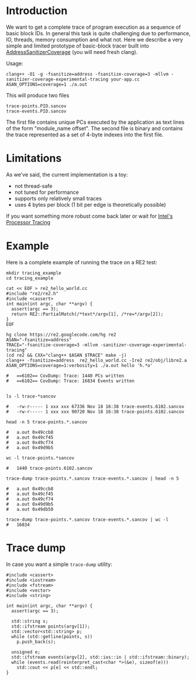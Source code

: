 # Introduction

We want to get a complete trace of program execution as a sequence of basic block IDs.
In general this task is quite challenging due to performance, IO, threads, memory consumption and what not.
Here we describe a very simple and limited prototype of basic-block
tracer built into [AddressSanitizerCoverage](AddressSanitizerCoverage.md) (you will need fresh clang).

Usage:

```
clang++ -O1 -g -fsanitize=address -fsanitize-coverage=3 -mllvm -sanitizer-coverage-experimental-tracing your-app.cc
ASAN_OPTIONS=coverage=1 ./a.out
```

This will produce two files
```
trace-points.PID.sancov
trace-events.PID.sancov
```
The first file contains unique PCs executed by the application as text lines of the form "module\_name offset".
The second file is binary and contains the trace represented as a set of 4-byte indexes into the first file.

# Limitations
As we've said, the current implementation is a toy:
  * not thread-safe
  * not tuned for performance
  * supports only relatively small traces
  * uses 4 bytes per block (1 bit per edge is theoretically possible)

If you want something more robust come back later or wait for
[Intel's Processor Tracing ](https://software.intel.com/en-us/blogs/2013/09/18/processor-tracing)

# Example
Here is a complete example of running the trace on a RE2 test:
```
mkdir tracing_example
cd tracing_example

cat << EOF > re2_hello_world.cc
#include "re2/re2.h"
#include <cassert>
int main(int argc, char **argv) {
  assert(argc == 3);
  return RE2::PartialMatch(/*text*/argv[1], /*re=*/argv[2]);
}
EOF

hg clone https://re2.googlecode.com/hg re2
ASAN="-fsanitize=address" 
TRACE="-fsanitize-coverage=3 -mllvm -sanitizer-coverage-experimental-tracing"
(cd re2 && CXX="clang++ $ASAN $TRACE" make -j)
clang++ -fsanitize=address  re2_hello_world.cc -Ire2 re2/obj/libre2.a
ASAN_OPTIONS=coverage=1:verbosity=1 ./a.out hello 'h.*o'

#   ==6102== CovDump: Trace: 1440 PCs written
#   ==6102== CovDump: Trace: 16834 Events written


ls -l trace-*sancov

#   -rw-r----- 1 xxx xxx 67336 Nov 18 16:38 trace-events.6102.sancov
#   -rw-r----- 1 xxx xxx 90720 Nov 18 16:38 trace-points.6102.sancov

head -n 5 trace-points.*.sancov

#   a.out 0x49ccb8
#   a.out 0x49cf45
#   a.out 0x49cf74
#   a.out 0x49d9b5

wc -l trace-points.*sancov

#   1440 trace-points.6102.sancov

trace-dump trace-points.*.sancov trace-events.*.sancov | head -n 5

#   a.out 0x49ccb8
#   a.out 0x49cf45
#   a.out 0x49cf74
#   a.out 0x49d9b5
#   a.out 0x49db50

trace-dump trace-points.*.sancov trace-events.*.sancov | wc -l
#   16834
```


# Trace dump
In case you want a simple `trace-dump` utility:
```
#include <cassert>
#include <iostream>
#include <fstream>
#include <vector>
#include <string>

int main(int argc, char **argv) {
  assert(argc == 3);

  std::string s;
  std::ifstream points(argv[1]);
  std::vector<std::string> p;
  while (std::getline(points, s))
    p.push_back(s);

  unsigned e;
  std::ifstream events(argv[2], std::ios::in | std::ifstream::binary);
  while (events.read(reinterpret_cast<char *>(&e), sizeof(e)))
    std::cout << p[e] << std::endl;
}
```